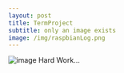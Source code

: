 ```yaml
---
layout: post
title: TermProject
subtitle: only an image exists
image: /img/raspbianLog.png
---
```


![image](/img/raspbianLog.png)
Hard Work...
